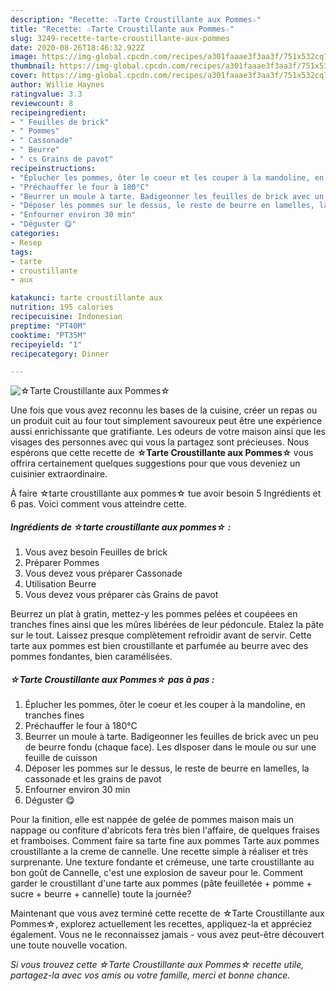 ```yaml
---
description: "Recette: ☆Tarte Croustillante aux Pommes☆"
title: "Recette: ☆Tarte Croustillante aux Pommes☆"
slug: 3249-recette-tarte-croustillante-aux-pommes
date: 2020-08-26T18:46:32.922Z
image: https://img-global.cpcdn.com/recipes/a301faaae3f3aa3f/751x532cq70/☆tarte-croustillante-aux-pommes☆-photo-principale-de-la-recette.jpg
thumbnail: https://img-global.cpcdn.com/recipes/a301faaae3f3aa3f/751x532cq70/☆tarte-croustillante-aux-pommes☆-photo-principale-de-la-recette.jpg
cover: https://img-global.cpcdn.com/recipes/a301faaae3f3aa3f/751x532cq70/☆tarte-croustillante-aux-pommes☆-photo-principale-de-la-recette.jpg
author: Willie Haynes
ratingvalue: 3.3
reviewcount: 8
recipeingredient:
- " Feuilles de brick"
- " Pommes"
- " Cassonade"
- " Beurre"
- " cs Grains de pavot"
recipeinstructions:
- "Éplucher les pommes, ôter le coeur et les couper à la mandoline, en tranches fines"
- "Préchauffer le four à 180°C"
- "Beurrer un moule à tarte. Badigeonner les feuilles de brick avec un peu de beurre fondu (chaque face). Les dIsposer dans le moule ou sur une feuille de cuisson"
- "Déposer les pommes sur le dessus, le reste de beurre en lamelles, la cassonade et les grains de pavot"
- "Enfourner environ 30 min"
- "Déguster 😋"
categories:
- Resep
tags:
- tarte
- croustillante
- aux

katakunci: tarte croustillante aux 
nutrition: 195 calories
recipecuisine: Indonesian
preptime: "PT40M"
cooktime: "PT35M"
recipeyield: "1"
recipecategory: Dinner

---
```



![☆Tarte Croustillante aux Pommes☆](https://img-global.cpcdn.com/recipes/a301faaae3f3aa3f/751x532cq70/☆tarte-croustillante-aux-pommes☆-photo-principale-de-la-recette.jpg)

Une fois que vous avez reconnu les bases de la cuisine, créer un repas ou un produit cuit au four tout simplement savoureux peut être une expérience aussi enrichissante que gratifiante. Les odeurs de votre maison ainsi que les visages des personnes avec qui vous la partagez sont précieuses. Nous espérons que cette recette de <strong> ☆Tarte Croustillante aux Pommes☆ </strong> vous offrira certainement quelques suggestions pour que vous deveniez un cuisinier extraordinaire.

<!--inarticleads1-->

À faire ☆tarte croustillante aux pommes☆ tue avoir besoin 5 Ingrédients et 6 pas. Voici comment vous atteindre cette.

##### Ingrédients de ☆tarte croustillante aux pommes☆ :

1. Vous avez besoin  Feuilles de brick
1. Préparer  Pommes
1. Vous devez vous préparer  Cassonade
1. Utilisation  Beurre
1. Vous devez vous préparer  càs Grains de pavot


Beurrez un plat à gratin, mettez-y les pommes pelées et coupéees en tranches fines ainsi que les mûres libérées de leur pédoncule. Etalez la pâte sur le tout. Laissez presque complètement refroidir avant de servir. Cette tarte aux pommes est bien croustillante et parfumée au beurre avec des pommes fondantes, bien caramélisées. 

<!--inarticleads2-->

##### ☆Tarte Croustillante aux Pommes☆ pas à pas :

1. Éplucher les pommes, ôter le coeur et les couper à la mandoline, en tranches fines
1. Préchauffer le four à 180°C
1. Beurrer un moule à tarte. Badigeonner les feuilles de brick avec un peu de beurre fondu (chaque face). Les dIsposer dans le moule ou sur une feuille de cuisson
1. Déposer les pommes sur le dessus, le reste de beurre en lamelles, la cassonade et les grains de pavot
1. Enfourner environ 30 min
1. Déguster 😋


Pour la finition, elle est nappée de gelée de pommes maison mais un nappage ou confiture d&#39;abricots fera très bien l&#39;affaire, de quelques fraises et framboises. Comment faire sa tarte fine aux pommes Tarte aux pommes croustillante a la creme de cannelle. Une recette simple à réaliser et très surprenante. Une texture fondante et crémeuse, une tarte croustillante au bon goût de Cannelle, c&#39;est une explosion de saveur pour le. Comment garder le croustillant d&#39;une tarte aux pommes (pâte feuilletée + pomme + sucre + beurre + cannelle) toute la journée? 

<!--inarticleads1-->

<p>
Maintenant que vous avez terminé cette recette de ☆Tarte Croustillante aux Pommes☆, explorez actuellement les recettes, appliquez-la et appréciez également. Vous ne le reconnaissez jamais - vous avez peut-être découvert une toute nouvelle vocation.
</p>

<p>
<i>Si vous trouvez cette ☆Tarte Croustillante aux Pommes☆ recette utile, partagez-la avec vos amis ou votre famille, merci et bonne chance.</i>
</p>
